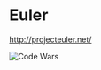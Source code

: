 Euler
=====

http://projecteuler.net/

![Code Wars](https://www.codewars.com/users/Digitalroot/badges/large)


